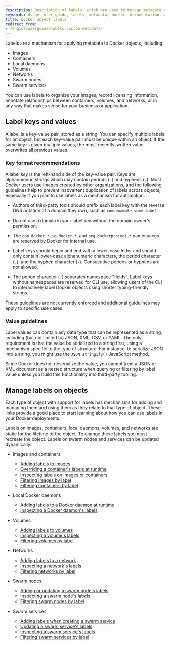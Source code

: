 ```yaml
---
description: Description of labels, which are used to manage metadata on Docker objects.
keywords: Usage, user guide, labels, metadata, docker, documentation, examples, annotating
title: Docker object labels
redirect_from:
- /engine/userguide/labels-custom-metadata/
---
```


Labels are a mechanism for applying metadata to Docker objects, including:

- Images
- Containers
- Local daemons
- Volumes
- Networks
- Swarm nodes
- Swarm services

You can use labels to organize your images, record licensing information, annotate
relationships between containers, volumes, and networks, or in any way that makes
sense for your business or application.

## Label keys and values

A label is a key-value pair, stored as a string. You can specify multiple labels
for an object, but each key-value pair must be unique within an object. If the
same key is given multiple values, the most-recently-written value overwrites
all previous values.

### Key format recommendations

A label _key_ is the left-hand side of the key-value pair. Keys are alphanumeric
strings which may contain periods (`.`) and hyphens (`-`). Most Docker users use
images created by other organizations, and the following guidelines help to
prevent inadvertent duplication of labels across objects, especially if you plan
to use labels as a mechanism for automation.

- Authors of third-party tools should prefix each label key with the
  reverse DNS notation of a domain they own, such as `com.example.some-label`.

- Do not use a domain in your label key without the domain owner's permission.

- The `com.docker.*`, `io.docker.*`, and `org.dockerproject.*` namespaces are
  reserved by Docker for internal use.

- Label keys should begin and end with a lower-case letter and should only
  contain lower-case alphanumeric characters, the period character (`.`), and
  the hyphen character (`-`). Consecutive periods or hyphens are not allowed.

- The period character (`.`) separates namespace "fields". Label keys without
  namespaces are reserved for CLI use, allowing users of the CLI to interactively
  label Docker objects using shorter typing-friendly strings.

These guidelines are not currently enforced and additional guidelines may apply
to specific use cases.

### Value guidelines

Label values can contain any data type that can be represented as a string,
including (but not limited to) JSON, XML, CSV, or YAML. The only requirement is
that the value be serialized to a string first, using a mechanism specific to
the type of structure. For instance, to serialize JSON into a string, you might
use the `JSON.stringify()` JavaScript method.

Since Docker does not deserialize the value, you cannot treat a JSON or XML
document as a nested structure when querying or filtering by label value unless
you build this functionality into third-party tooling.

## Manage labels on objects

Each type of object with support for labels has mechanisms for adding and
managing them and using them as they relate to that type of object. These links
provide a good place to start learning about how you can use labels in your
Docker deployments.

Labels on images, containers, local daemons, volumes, and networks are static for
the lifetime of the object. To change these labels you must recreate the object.
Labels on swarm nodes and services can be updated dynamically.

- Images and containers
  - [Adding labels to images](../engine/reference/builder.md#label)
  - [Overriding a container's labels at runtime](../engine/reference/commandline/run.md#set-metadata-on-container--l---label---label-file)
  - [Inspecting labels on images or containers](../engine/reference/commandline/inspect.md)
  - [Filtering images by label](../engine/reference/commandline/images.md#filtering)
  - [Filtering containers by label](../engine/reference/commandline/ps.md#filtering)

- Local Docker daemons
  - [Adding labels to a Docker daemon at runtime](../engine/reference/commandline/dockerd.md)
  - [Inspecting a Docker daemon's labels](../engine/reference/commandline/info.md)

- Volumes
  - [Adding labels to volumes](../engine/reference/commandline/volume_create.md)
  - [Inspecting a volume's labels](../engine/reference/commandline/volume_inspect.md)
  - [Filtering volumes by label](../engine/reference/commandline/volume_ls.md#filtering)

- Networks
  - [Adding labels to a network](../engine/reference/commandline/network_create.md)
  - [Inspecting a network's labels](../engine/reference/commandline/network_inspect.md)
  - [Filtering networks by label](../engine/reference/commandline/network_ls.md#filtering)

- Swarm nodes
  - [Adding or updating a swarm node's labels](../engine/reference/commandline/node_update.md#add-label-metadata-to-a-node)
  - [Inspecting a swarm node's labels](../engine/reference/commandline/node_inspect.md)
  - [Filtering swarm nodes by label](../engine/reference/commandline/node_ls.md#filtering)

- Swarm services
  - [Adding labels when creating a swarm service](../engine/reference/commandline/service_create.md#set-metadata-on-a-service--l---label)
  - [Updating a swarm service's labels](../engine/reference/commandline/service_update.md)
  - [Inspecting a swarm service's labels](../engine/reference/commandline/service_inspect.md)
  - [Filtering swarm services by label](../engine/reference/commandline/service_ls.md#filtering)
